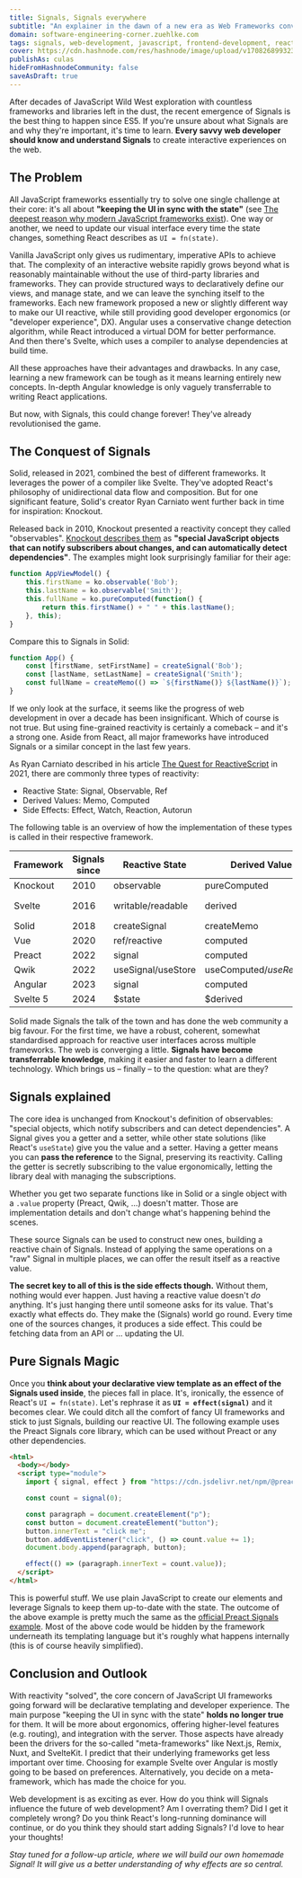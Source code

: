 ```yaml
---
title: Signals, Signals everywhere
subtitle: "An explainer in the dawn of a new era as Web Frameworks converge"
domain: software-engineering-corner.zuehlke.com
tags: signals, web-development, javascript, frontend-development, reactivity, explained
cover: https://cdn.hashnode.com/res/hashnode/image/upload/v1708268993236/6Qa2m8luN.jpg?auto=format
publishAs: culas
hideFromHashnodeCommunity: false
saveAsDraft: true
---
```


After decades of JavaScript Wild West exploration with countless frameworks and libraries left in the dust, the recent emergence of Signals is the best thing to happen since ES5.
If you're unsure about what Signals are and why they're important, it's time to learn.
**Every savvy web developer should know and understand Signals** to create interactive experiences on the web.

## The Problem

All JavaScript frameworks essentially try to solve one single challenge at their core: it's all about **"keeping the UI in sync with the state"** (see [The deepest reason why modern JavaScript frameworks exist](https://medium.com/dailyjs/the-deepest-reason-why-modern-javascript-frameworks-exist-933b86ebc445)).
One way or another, we need to update our visual interface every time the state changes, something React describes as `UI = fn(state)`.

Vanilla JavaScript only gives us rudimentary, imperative APIs to achieve that.
The complexity of an interactive website rapidly grows beyond what is reasonably maintainable without the use of third-party libraries and frameworks.
They can provide structured ways to declaratively define our views, and manage state, and we can leave the synching itself to the frameworks.
Each new framework proposed a new or slightly different way to make our UI reactive, while still providing good developer ergonomics (or "developer experience", DX).
Angular uses a conservative change detection algorithm, while React introduced a virtual DOM for better performance.
And then there's Svelte, which uses a compiler to analyse dependencies at build time.

All these approaches have their advantages and drawbacks.
In any case, learning a new framework can be tough as it means learning entirely new concepts.
In-depth Angular knowledge is only vaguely transferrable to writing React applications.

But now, with Signals, this could change forever! 
They've already revolutionised the game.

## The Conquest of Signals

Solid, released in 2021, combined the best of different frameworks.
It leverages the power of a compiler like Svelte.
They've adopted React's philosophy of unidirectional data flow and composition.
But for one significant feature, Solid's creator Ryan Carniato went further back in time for inspiration: Knockout.

Released back in 2010, Knockout presented a reactivity concept they called "observables".
[Knockout describes them](https://knockoutjs.com/documentation/observables.html) as **"special JavaScript objects that can notify subscribers about changes, and can automatically detect dependencies"**.
The examples might look surprisingly familiar for their age:

```js
function AppViewModel() {
    this.firstName = ko.observable('Bob');
    this.lastName = ko.observable('Smith');
    this.fullName = ko.pureComputed(function() {
        return this.firstName() + " " + this.lastName();
    }, this);
}
```

Compare this to Signals in Solid:

```js
function App() {
    const [firstName, setFirstName] = createSignal('Bob');
    const [lastName, setLastName] = createSignal('Smith');
    const fullName = createMemo(() => `${firstName()} ${lastName()}`);
}
```

If we only look at the surface, it seems like the progress of web development in over a decade has been insignificant.
Which of course is not true.
But using fine-grained reactivity is certainly a comeback – and it's a strong one.
Aside from React, all major frameworks have introduced Signals or a similar concept in the last few years.

As Ryan Carniato described in his article [The Quest for ReactiveScript](https://dev.to/this-is-learning/the-quest-for-reactivescript-3ka3) in 2021, there are commonly three types of reactivity:

- Reactive State: Signal, Observable, Ref
- Derived Values: Memo, Computed
- Side Effects: Effect, Watch, Reaction, Autorun

The following table is an overview of how the implementation of these types is called in their respective framework.

| Framework | Signals since | Reactive State | Derived Values | Side Effect |
|-|-|-|-|-|
| Knockout | 2010 | observable | pureComputed | computed |
| Svelte | 2016 | writable/readable | derived | – (reactive statements) |
| Solid | 2018 | createSignal | createMemo | createEffect |
| Vue | 2020 | ref/reactive | computed | watch/watchEffect |
| Preact | 2022 | signal | computed | effect |
| Qwik | 2022 | useSignal/useStore | useComputed$/useResource$ | useTask$ |
| Angular | 2023 | signal | computed | effect |
| Svelte 5 | 2024 | $state | $derived | $effect |

Solid made Signals the talk of the town and has done the web community a big favour.
For the first time, we have a robust, coherent, somewhat standardised approach for reactive user interfaces across multiple frameworks.
The web is converging a little.
**Signals have become transferrable knowledge**, making it easier and faster to learn a different technology.
Which brings us – finally – to the question: what are they?

## Signals explained

The core idea is unchanged from Knockout's definition of observables: "special objects, which notify subscribers and can detect dependencies".
A Signal gives you a getter and a setter, while other state solutions (like React's `useState`) give you the value and a setter.
Having a getter means you can **pass the reference** to the Signal, preserving its reactivity.
Calling the getter is secretly subscribing to the value ergonomically, letting the library deal with managing the subscriptions.

Whether you get two separate functions like in Solid or a single object with a `.value` property (Preact, Qwik, …) doesn't matter.
Those are implementation details and don't change what's happening behind the scenes.

These source Signals can be used to construct new ones, building a reactive chain of Signals.
Instead of applying the same operations on a "raw" Signal in multiple places, we can offer the result itself as a reactive value.

**The secret key to all of this is the side effects though.**
Without them, nothing would ever happen.
Just having a reactive value doesn't _do_ anything.
It's just hanging there until someone asks for its value.
That's exactly what effects do.
They make the (Signals) world go round.
Every time one of the sources changes, it produces a side effect.
This could be fetching data from an API or … updating the UI.

## Pure Signals Magic

Once you **think about your declarative view template as an effect of the Signals used inside**, the pieces fall in place.
It's, ironically, the essence of React's `UI = fn(state)`.
Let's rephrase it as **`UI = effect(signal)`** and it becomes clear.
We could ditch all the comfort of fancy UI frameworks and stick to just Signals, building our reactive UI.
The following example uses the Preact Signals core library, which can be used without Preact or any other dependencies.

```html
<html>
  <body></body>
  <script type="module">
    import { signal, effect } from "https://cdn.jsdelivr.net/npm/@preact/signals-core@1.5.1/+esm";

    const count = signal(0);

    const paragraph = document.createElement("p");
    const button = document.createElement("button");
    button.innerText = "click me";
    button.addEventListener("click", () => count.value += 1);
    document.body.append(paragraph, button);

    effect(() => (paragraph.innerText = count.value));
  </script>
</html>
```

This is powerful stuff.
We use plain JavaScript to create our elements and leverage Signals to keep them up-to-date with the state.
The outcome of the above example is pretty much the same as the [official Preact Signals example](https://preactjs.com/guide/v10/signals#introduction).
Most of the above code would be hidden by the framework underneath its templating language but it's roughly what happens internally (this is of course heavily simplified).

## Conclusion and Outlook

With reactivity "solved", the core concern of JavaScript UI frameworks going forward will be declarative templating and developer experience.
The main purpose "keeping the UI in sync with the state" **holds no longer true** for them.
It will be more about ergonomics, offering higher-level features (e.g. routing), and integration with the server.
Those aspects have already been the drivers for the so-called "meta-frameworks" like Next.js, Remix, Nuxt, and SvelteKit.
I predict that their underlying frameworks get less important over time.
Choosing for example Svelte over Angular is mostly going to be based on preferences.
Alternatively, you decide on a meta-framework, which has made the choice for you.

Web development is as exciting as ever.
How do you think will Signals influence the future of web development?
Am I overrating them?
Did I get it completely wrong?
Do you think React's long-running dominance will continue, or do you think they should start adding Signals?
I'd love to hear your thoughts!

_Stay tuned for a follow-up article, where we will build our own homemade Signal! It will give us a better understanding of why effects are so central._
